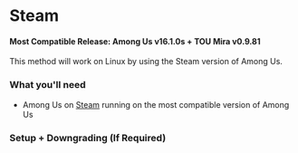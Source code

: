 
# Steam

#### Most Compatible Release: Among Us v16.1.0s + TOU Mira v0.9.81

This method will work on Linux by using the Steam version of Among Us.

### What you'll need

- Among Us on [Steam](https://store.steampowered.com/app/945360) running on the most compatible version of Among Us

### Setup + Downgrading (If Required)
